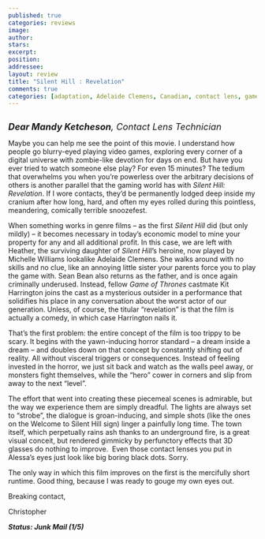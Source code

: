 ```yaml
---
published: true
categories: reviews
image:
author: 
stars: 
excerpt: 
position: 
addressee: 
layout: review
title: "Silent Hill : Revelation"
comments: true
categories: [adaptation, Adelaide Clemens, Canadian, contact lens, gamer, horro, Kit Harrington, Sean Bean, Sequel, SIlent Hill, Uncategorized, video game]
---
```

<div><p><span class="full-image-block ssNonEditable"><span><a href="/letters/2012/10/31/silent-hill-revelation.html"><img src="http://static.squarespace.com/static/5005f6bcc4aa41161b33e89e/5329cf1fe4b07c068ebf74de/5329cf1fe4b07c068ebf76e6/1351709343967/Silent%20Hill%20Revelation.jpg" alt="" /></a></span></span></p>
<p><em><span style="font-size:130%;"><strong>Dear Mandy Ketcheson</strong>, Contact Lens Technician</span></em></p>
<p>Maybe you can help me see the point of this movie. I understand how people go blurry-eyed playing video games, exploring every corner of a digital universe with zombie-like devotion for days on end. But have you ever tried to watch someone else play? For even 15 minutes? The tedium that overwhelms you when you&rsquo;re powerless over the arbitrary decisions of others is another parallel that the gaming world has with <em>Silent Hill: Revelation</em>. If I wore contacts, they&rsquo;d be permanently lodged deep inside my cranium after how long, hard, and often my eyes rolled during this pointless, meandering, comically terrible snoozefest.</p>
<p>When something works in genre films &ndash; as the first <em>Silent Hill</em> did (but only mildly) &ndash; it becomes necessary in today&rsquo;s economic model to mine your property for any and all additional profit. In this case, we are left with Heather, the surviving daughter of <em>Silent Hill</em>&rsquo;s heroine, now played by Michelle Williams lookalike Adelaide Clemens. She walks around with no skills and no clue, like an annoying little sister your parents force you to play the game with. Sean Bean also returns as the father, and is once again criminally underused. Instead, fellow <em>Game of Thrones </em>castmate Kit Harrington joins the cast as a mysterious outsider in a performance that solidifies his place in any conversation about the worst actor of our generation. Unless, of course, the titular &ldquo;revelation&rdquo; is that the film is actually a comedy, in which case Harrington nails it.</p>
<p>That&rsquo;s the first problem: the entire concept of the film is too trippy to be scary. It begins with the yawn-inducing horror standard &ndash; a dream inside a dream &ndash; and doubles down on that concept by constantly shifting out of reality. All without visceral triggers or consequences. Instead of feeling invested in the horror, we just sit back and watch as the walls peel away, or monsters fight themselves, while the &ldquo;hero&rdquo; cower in corners and slip from away to the next &ldquo;level&rdquo;.</p>
<p>The effort that went into creating these piecemeal scenes is admirable, but the way we experience them are simply dreadful. The lights are always set to &ldquo;strobe&rdquo;, the dialogue is groan-inducing, and simple shots (like the ones on the Welcome to Silent Hill sign) linger a painfully long time. The town itself, which perpetually rains ash thanks to an underground fire, is a great visual conceit, but rendered gimmicky by perfunctory effects that 3D glasses do nothing to improve.&nbsp; Even those contact lenses you put in Alessa&rsquo;s eyes just look like big boring black dots. Sorry.</p>
<p>The only way in which this film improves on the first is the mercifully short runtime. Good thing, because I was ready to gouge my own eyes out.</p>
<p>Breaking contact,</p>
<p>Christopher</p>
<p><strong><em>Status: Junk Mail (1/5)</em></strong></p></div>
